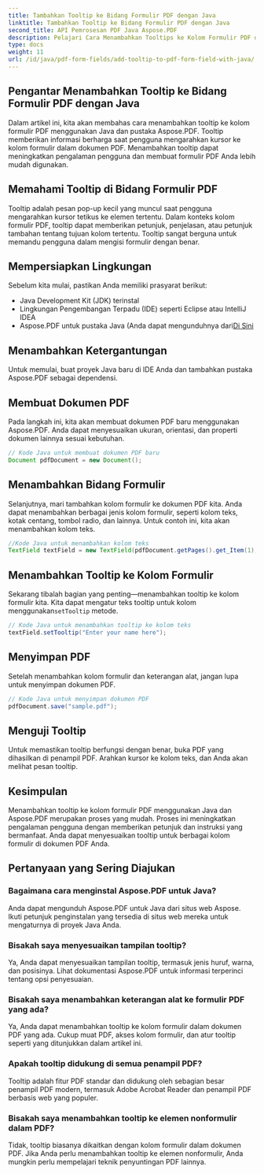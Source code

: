 ```yaml
---
title: Tambahkan Tooltip ke Bidang Formulir PDF dengan Java
linktitle: Tambahkan Tooltip ke Bidang Formulir PDF dengan Java
second_title: API Pemrosesan PDF Java Aspose.PDF
description: Pelajari Cara Menambahkan Tooltips ke Kolom Formulir PDF dengan Java. Panduan langkah demi langkah menggunakan Aspose.PDF untuk API Java.
type: docs
weight: 11
url: /id/java/pdf-form-fields/add-tooltip-to-pdf-form-field-with-java/
---
```


## Pengantar Menambahkan Tooltip ke Bidang Formulir PDF dengan Java

Dalam artikel ini, kita akan membahas cara menambahkan tooltip ke kolom formulir PDF menggunakan Java dan pustaka Aspose.PDF. Tooltip memberikan informasi berharga saat pengguna mengarahkan kursor ke kolom formulir dalam dokumen PDF. Menambahkan tooltip dapat meningkatkan pengalaman pengguna dan membuat formulir PDF Anda lebih mudah digunakan.

## Memahami Tooltip di Bidang Formulir PDF

Tooltip adalah pesan pop-up kecil yang muncul saat pengguna mengarahkan kursor tetikus ke elemen tertentu. Dalam konteks kolom formulir PDF, tooltip dapat memberikan petunjuk, penjelasan, atau petunjuk tambahan tentang tujuan kolom tertentu. Tooltip sangat berguna untuk memandu pengguna dalam mengisi formulir dengan benar.

## Mempersiapkan Lingkungan

Sebelum kita mulai, pastikan Anda memiliki prasyarat berikut:

- Java Development Kit (JDK) terinstal
- Lingkungan Pengembangan Terpadu (IDE) seperti Eclipse atau IntelliJ IDEA
-  Aspose.PDF untuk pustaka Java (Anda dapat mengunduhnya dari[Di Sini](https://releases.aspose.com/pdf/java/)

## Menambahkan Ketergantungan

Untuk memulai, buat proyek Java baru di IDE Anda dan tambahkan pustaka Aspose.PDF sebagai dependensi.

## Membuat Dokumen PDF

Pada langkah ini, kita akan membuat dokumen PDF baru menggunakan Aspose.PDF. Anda dapat menyesuaikan ukuran, orientasi, dan properti dokumen lainnya sesuai kebutuhan.

```java
// Kode Java untuk membuat dokumen PDF baru
Document pdfDocument = new Document();
```

## Menambahkan Bidang Formulir

Selanjutnya, mari tambahkan kolom formulir ke dokumen PDF kita. Anda dapat menambahkan berbagai jenis kolom formulir, seperti kolom teks, kotak centang, tombol radio, dan lainnya. Untuk contoh ini, kita akan menambahkan kolom teks.

```java
//Kode Java untuk menambahkan kolom teks
TextField textField = new TextField(pdfDocument.getPages().get_Item(1), new Rectangle(100, 100, 200, 30));
```

## Menambahkan Tooltip ke Kolom Formulir

 Sekarang tibalah bagian yang penting—menambahkan tooltip ke kolom formulir kita. Kita dapat mengatur teks tooltip untuk kolom menggunakan`setTooltip` metode.

```java
// Kode Java untuk menambahkan tooltip ke kolom teks
textField.setTooltip("Enter your name here");
```

## Menyimpan PDF

Setelah menambahkan kolom formulir dan keterangan alat, jangan lupa untuk menyimpan dokumen PDF.

```java
// Kode Java untuk menyimpan dokumen PDF
pdfDocument.save("sample.pdf");
```

## Menguji Tooltip

Untuk memastikan tooltip berfungsi dengan benar, buka PDF yang dihasilkan di penampil PDF. Arahkan kursor ke kolom teks, dan Anda akan melihat pesan tooltip.

## Kesimpulan

Menambahkan tooltip ke kolom formulir PDF menggunakan Java dan Aspose.PDF merupakan proses yang mudah. Proses ini meningkatkan pengalaman pengguna dengan memberikan petunjuk dan instruksi yang bermanfaat. Anda dapat menyesuaikan tooltip untuk berbagai kolom formulir di dokumen PDF Anda.

## Pertanyaan yang Sering Diajukan

### Bagaimana cara menginstal Aspose.PDF untuk Java?

Anda dapat mengunduh Aspose.PDF untuk Java dari situs web Aspose. Ikuti petunjuk penginstalan yang tersedia di situs web mereka untuk mengaturnya di proyek Java Anda.

### Bisakah saya menyesuaikan tampilan tooltip?

Ya, Anda dapat menyesuaikan tampilan tooltip, termasuk jenis huruf, warna, dan posisinya. Lihat dokumentasi Aspose.PDF untuk informasi terperinci tentang opsi penyesuaian.

### Bisakah saya menambahkan keterangan alat ke formulir PDF yang ada?

Ya, Anda dapat menambahkan tooltip ke kolom formulir dalam dokumen PDF yang ada. Cukup muat PDF, akses kolom formulir, dan atur tooltip seperti yang ditunjukkan dalam artikel ini.

### Apakah tooltip didukung di semua penampil PDF?

Tooltip adalah fitur PDF standar dan didukung oleh sebagian besar penampil PDF modern, termasuk Adobe Acrobat Reader dan penampil PDF berbasis web yang populer.

### Bisakah saya menambahkan tooltip ke elemen nonformulir dalam PDF?

Tidak, tooltip biasanya dikaitkan dengan kolom formulir dalam dokumen PDF. Jika Anda perlu menambahkan tooltip ke elemen nonformulir, Anda mungkin perlu mempelajari teknik penyuntingan PDF lainnya.